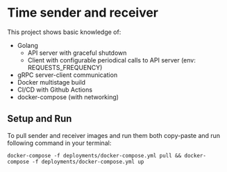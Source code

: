 # Time sender and receiver

This project shows basic knowledge of:
- Golang
  - API server with graceful shutdown
  - Client with configurable periodical calls to API server (env: REQUESTS_FREQUENCY)
- gRPC server-client communication
- Docker multistage build
- CI/CD with Github Actions
- docker-compose (with networking)

## Setup and Run
To pull sender and receiver images and run them both copy-paste and run following command in your terminal:

`
docker-compose -f deployments/docker-compose.yml pull && docker-compose -f deployments/docker-compose.yml up
`
